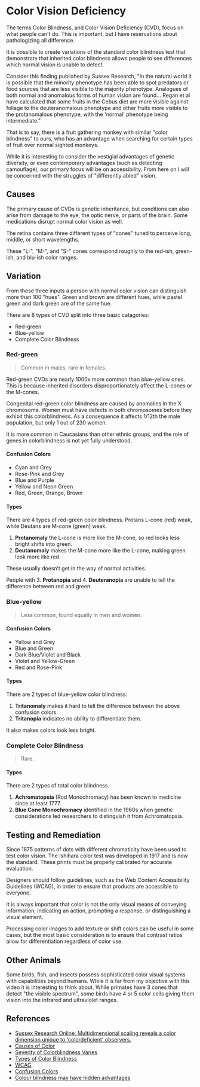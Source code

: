 # Color Vision Deficiency

The terms Color Blindness, and Color Vision Deficiency (CVD), focus on what people can't do.
This is important, but I have reservations about pathologizing all difference.

It is possible to create variations of the standard color blindness test that demonstrate that inherited color blindness allows people to see differences which normal vision is unable to detect.

Consider this finding published by Sussex Research,
"In the natural world it is possible that the minority phenotype has been able to spot predators or food sources that are less visible to the majority phenotype. Analogues of both normal and anomalous forms of human vision are found... Regan et al have calculated that some fruits in the Cebus diet are more visible against foliage to the deuteranomalous phenotype and other fruits more visible to the protanomalous phenotype, with the 'normal' phenotype being intermediate."

That is to say, there is a fruit gathering monkey with similar "color blindness" to ours, who has an advantage when searching for certain types of fruit over normal sighted monkeys.

While it is interesting to consider the vestigial advantages of genetic diversity, or even contemporary advantages (such as detecting camouflage), our primary focus will be on accessibility.
From here on I will be concerned with the struggles of "differently abled" vision.

## Causes

The primary cause of CVDs is genetic inheritance, but conditions can also arise from damage to the eye, the optic nerve, or parts of the brain.
Some medications disrupt normal color vision as well.

The retina contains three different types of "cones" tuned to perceive long, middle, or short wavelengths.

These "L-", "M-", and "S-" cones correspond roughly to the red-ish, green-ish, and blu-ish color ranges.

## Variation

From these three inputs a person with normal color vision can distinguish more than 100 "hues".
Green and brown are different hues, while pastel green and dark green are of the same hue.

There are 8 types of CVD split into three basic catagories:
- Red-green
- Blue-yellow
- Complete Color Blindness

### Red-green

> Common in males, rare in females.

Red-green CVDs are nearly 1000x more common than blue-yellow ones. 
This is because inherited disorders disproportionately affect the L-cones or the M-cones.

Congenital red–green color blindness are caused by anomalies in the X chromosome.
Women must have defects in both chromosomes before they exhibit this colorblindness.
As a consequence it affects 1/12th the male population, but only 1 out of 230 women.

It is more common in Caucasians than other ethnic groups, and the role of genes in colorblindness is not yet fully understood.

#### Confusion Colors

- Cyan and Grey
- Rose-Pink and Grey
- Blue and Purple
- Yellow and Neon Green
- Red, Green, Orange, Brown

#### Types

There are 4 types of red-green color blindness.
Protans L-cone (red) weak, while Deutans are M-cone (green) weak.

1. **Protanomaly** the L-cone is more like the M-cone, so red looks less bright shifts into green.
2. **Deutanomaly** makes the M-cone more like the L-cone, making green look more like red. 

These usually doesn’t get in the way of normal activities.

People with 3. **Protanopia** and 4. **Deuteranopia** are unable to tell the difference between red and green.

### Blue-yellow

> Less common, found equally in men and women.

#### Confusion Colors

- Yellow and Grey
- Blue and Green
- Dark Blue/Violet and Black
- Violet and Yellow-Green
- Red and Rose-Pink

#### Types

There are 2 types of blue-yellow color blindness:

1. **Tritanomaly** makes it hard to tell the difference between the above confusion colors.
2. **Tritanopia** indicates no ability to differentiate them.

It also makes colors look less bright.

### Complete Color Blindness

> Rare.

#### Types

There are 2 types of total color blindness.

1. **Achromatopsia** (Rod Monochromacy) has been known to medicine since at least 1777.
2. **Blue Cone Monochromacy** identified in the 1960s when genetic considerations led researchers to distinguish it from Achromatopsia.


## Testing and Remediation

Since 1875 patterns of dots with different chromaticity have been used to test color vision.
The Ishihara color test was developed in 1917 and is now the standard.
These prints must be properly calibrated for accurate evaluation.

Designers should follow guidelines, such as the Web Content Accessibility Guidelines (WCAG), in order to ensure that products are accessible to everyone.

It is always important that color is not the only visual means of conveying information, indicating an action, prompting a response, or distinguishing a visual element. 

Processing color images to add texture or shift colors can be useful in some cases, but the most basic consideration is to ensure that contrast ratios allow for differentiation regardless of color use.


## Other Animals

Some birds, fish, and insects possess sophisticated color visual systems with capabilities beyond humans.
While it is far from my objective with this video it is interesting to think about.
While primates have 3 cones that detect "the visible spectrum", some birds have 4 or 5 color cells giving them vision into the infrared and ultraviolet ranges.


## References

- [Sussex Research Online: Multidimensional scaling reveals a color dimension unique to 'colordeficient' observers.](http://sro.sussex.ac.uk/id/eprint/52520/4/Bosten05CurrentBiologyFinalAccepted.pdf)
- [Causes of Color](https://www.webexhibits.org/causesofcolor)
- [Severity of Colorblindness Varies](https://web.archive.org/web/20070205055320/http://healthlink.mcw.edu/article/999211295.html)
- [Types of Color Blindness](https://www.nei.nih.gov/learn-about-eye-health/eye-conditions-and-diseases/color-blindness/types-color-blindness)
- [WCAG](https://w3c.github.io/wcag/guidelines/#use-of-color)
- [Confusion Colors](https://en.wikipedia.org/wiki/Color_blindness#Confusion_colors)
- [Colour blindness may have hidden advantages](https://www.nature.com/articles/news051205-1)
